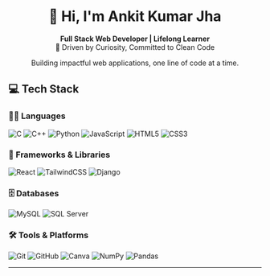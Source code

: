 <!-- Animated Header -->
<h1 align="center">
  👋 Hi, I'm Ankit Kumar Jha
</h1>
<p align="center">
  <strong>Full Stack Web Developer | Lifelong Learner</strong><br>
  🚀 Driven by Curiosity, Committed to Clean Code
</p>
<p align="center">
  Building impactful web applications, one line of code at a time.
</p>


## 💻 Tech Stack

### 🧑‍💻 Languages
![C](https://img.shields.io/badge/C-%2300599C.svg?style=for-the-badge&logo=c&logoColor=white)
![C++](https://img.shields.io/badge/C%2B%2B-%2300599C.svg?style=for-the-badge&logo=c%2B%2B&logoColor=white)
![Python](https://img.shields.io/badge/Python-3670A0.svg?style=for-the-badge&logo=python&logoColor=ffdd54)
![JavaScript](https://img.shields.io/badge/JavaScript-F7DF1E.svg?style=for-the-badge&logo=javascript&logoColor=black)
![HTML5](https://img.shields.io/badge/HTML5-E34F26.svg?style=for-the-badge&logo=html5&logoColor=white)
![CSS3](https://img.shields.io/badge/CSS3-1572B6.svg?style=for-the-badge&logo=css3&logoColor=white)

### 🧱 Frameworks & Libraries
![React](https://img.shields.io/badge/React-61DAFB.svg?style=for-the-badge&logo=react&logoColor=black)
![TailwindCSS](https://img.shields.io/badge/Tailwind_CSS-38B2AC.svg?style=for-the-badge&logo=tailwind-css&logoColor=white)
![Django](https://img.shields.io/badge/Django-092E20.svg?style=for-the-badge&logo=django&logoColor=white)

### 🗄️ Databases
![MySQL](https://img.shields.io/badge/MySQL-00f2e8.svg?style=for-the-badge&logo=mysql&logoColor=white)
![SQL Server](https://img.shields.io/badge/Microsoft_SQL_Server-CC2927.svg?style=for-the-badge&logo=microsoft%20sql%20server&logoColor=white)

### 🛠️ Tools & Platforms
![Git](https://img.shields.io/badge/Git-F05033.svg?style=for-the-badge&logo=git&logoColor=white)
![GitHub](https://img.shields.io/badge/GitHub-121011.svg?style=for-the-badge&logo=github&logoColor=white)
![Canva](https://img.shields.io/badge/Canva-00C4CC.svg?style=for-the-badge&logo=canva&logoColor=white)
![NumPy](https://img.shields.io/badge/NumPy-013243.svg?style=for-the-badge&logo=numpy&logoColor=white)
![Pandas](https://img.shields.io/badge/Pandas-013243.svg?style=for-the-badge&logo=pandas&logoColor=white)

---
